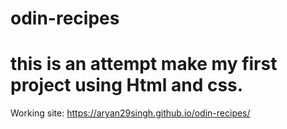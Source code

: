 # odin-recipes
# this is an attempt make my first project using Html and css.

Working site:
https://aryan29singh.github.io/odin-recipes/
